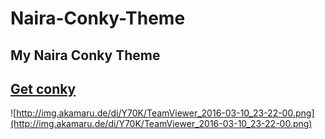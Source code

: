 # Naira-Conky-Theme
My Naira Conky Theme
---------------------

[Get conky](https://github.com/brndnmtthws/conky)
---------------------------------------------------

![http://img.akamaru.de/di/Y70K/TeamViewer_2016-03-10_23-22-00.png](http://img.akamaru.de/di/Y70K/TeamViewer_2016-03-10_23-22-00.png)
